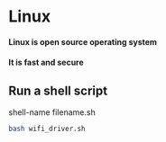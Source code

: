 # Linux
#### Linux is open source operating system
#### It is fast and secure
## Run a shell script
shell-name filename.sh
```bash 
bash wifi_driver.sh
```
